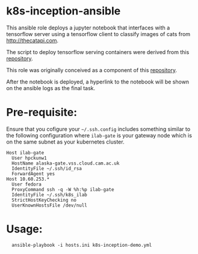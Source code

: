 # k8s-inception-ansible

This ansible role deploys a jupyter notebook that interfaces with a tensorflow
server using a tensorflow client to classify images of cats from
http://thecatapi.com.

The script to deploy tensorflow serving containers were derived from this
[repository](https://github.com/markgoddard/magnum-tools/tree/master/k8s-demo).

This role was originally conceived as a component of this
[repository](https://github.com/stackhpc/kubespray).

After the notebook is deployed, a hyperlink to the notebook will be
shown on the ansible logs as the final task.

# Pre-requisite:

Ensure that you cofigure your `~/.ssh.config` includes something similar to
the following configuration where `ilab-gate` is your gateway node which
is on the same subnet as your kubernetes cluster.

```
Host ilab-gate
  User hpckunw1
  HostName alaska-gate.vss.cloud.cam.ac.uk
  IdentityFile ~/.ssh/id_rsa
  ForwardAgent yes 
Host 10.60.253.*
  User fedora
  ProxyCommand ssh -q -W %h:%p ilab-gate
  IdentityFile ~/.ssh/k8s_ilab
  StrictHostKeyChecking no
  UserKnownHostsFile /dev/null
```

# Usage:

```
  ansible-playbook -i hosts.ini k8s-inception-demo.yml
```
